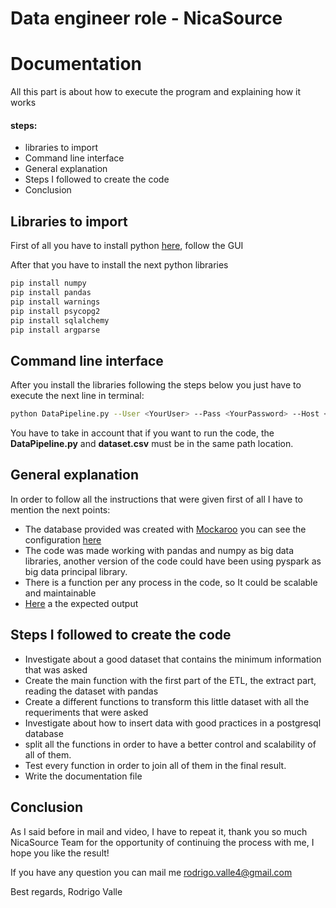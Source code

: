 # Data engineer role - NicaSource

# Documentation


All this part is about how to execute the program and explaining how it works
#### steps:
- libraries to import
- Command line interface
- General explanation
- Steps I followed to create the code
- Conclusion
 

## Libraries to import
First of all you have to install python [here](https://www.python.org/ftp/python/3.11.2/python-3.11.2-amd64.exe), follow the GUI

After that you have to install the next python libraries
```sh
pip install numpy
pip install pandas
pip install warnings
pip install psycopg2
pip install sqlalchemy
pip install argparse
```

## Command line interface
After you install the libraries following the steps below you just have to execute the next line in terminal:
```sh
python DataPipeline.py --User <YourUser> --Pass <YourPassword> --Host <YourHost> --Db <YourDatabase> --Port <YourPort> --Table <Table to create>
```
You have to take in account that if you want to run the code, the **DataPipeline.py** and **dataset.csv** must be in the same path location.

## General explanation
In order to follow all the instructions that were given first of all I have to mention the next points:

- The database provided was created with [Mockaroo](https://www.mockaroo.com) you can see the configuration [here](https://github.com/Valle120899/NicaSource-Interview/blob/main/photos/Dataset%20Schema.png)
- The code was made working with pandas and numpy as big data libraries, another version of the code could have been using pyspark as big data principal library.
- There is a function per any process in the code, so It could be scalable and maintainable
- [Here](https://github.com/Valle120899/NicaSource-Interview/blob/main/photos/results.png) a the expected output


## Steps I followed to create the code
- Investigate about a good dataset that contains the minimum information that was asked
- Create the main function with the first part of the ETL, the extract part, reading the dataset with pandas
- Create a different functions to transform this little dataset with all the requeriments that were asked
- Investigate about how to insert data with good practices in a postgresql database
- split all the functions in order to have a better control and scalability of all of them.
- Test every function in order to join all of them in the final result.
- Write the documentation file


## Conclusion
As I said before in mail and video, I have to repeat it, thank you so much NicaSource Team for the opportunity of continuing the process with me, I hope you like the result!

If you have any question you can mail me
rodrigo.valle4@gmail.com

Best regards,
Rodrigo Valle












